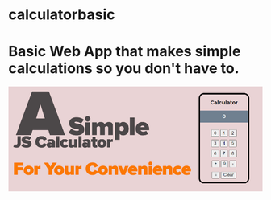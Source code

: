 # calculatorbasic

# Basic Web App that makes simple calculations so you don't have to.

![alt scshot](https://github.com/starbvuks/calculatorbasic/blob/master/calculator.jpg)
